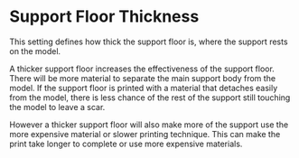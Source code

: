Support Floor Thickness
====
This setting defines how thick the support floor is, where the support rests on the model.

A thicker support floor increases the effectiveness of the support floor. There will be more material to separate the main support body from the model. If the support floor is printed with a material that detaches easily from the model, there is less chance of the rest of the support still touching the model to leave a scar.

However a thicker support floor will also make more of the support use the more expensive material or slower printing technique. This can make the print take longer to complete or use more expensive materials.